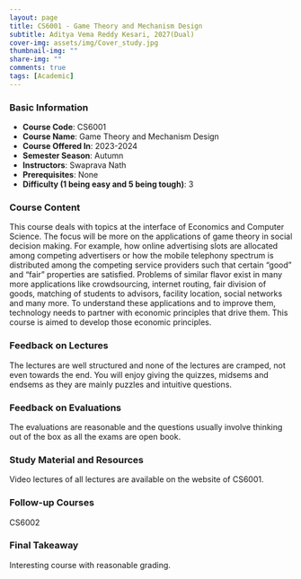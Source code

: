 ```yaml
---
layout: page
title: CS6001 - Game Theory and Mechanism Design 
subtitle: Aditya Vema Reddy Kesari, 2027(Dual)
cover-img: assets/img/Cover_study.jpg
thumbnail-img: ""
share-img: ""
comments: true
tags: [Academic]
---
```


### Basic Information

- **Course Code**: CS6001
- **Course Name**: Game Theory and Mechanism Design 
- **Course Offered In**: 2023-2024
- **Semester Season**: Autumn
- **Instructors**: Swaprava Nath
- **Prerequisites**: None
- **Difficulty (1 being easy and 5 being tough)**: 3

### Course Content
This course deals with topics at the interface of Economics and Computer Science. The focus will be more on the applications of game theory in social decision making. For example, how online advertising slots are allocated among competing advertisers or how the mobile telephony spectrum is distributed among the competing service providers such that certain “good” and “fair” properties are satisfied. Problems of similar flavor exist in many more applications like crowdsourcing, internet routing, fair division of goods, matching of students to advisors, facility location, social networks and many more. To understand these applications and to improve them, technology needs to partner with economic principles that drive them. This course is aimed to develop those economic principles. 

### Feedback on Lectures
The lectures are well structured and none of the lectures are cramped, not even towards the end. You will enjoy giving the quizzes, midsems and endsems as they are mainly puzzles and intuitive questions. 

### Feedback on Evaluations
The evaluations are reasonable and the questions usually involve thinking out of the box as all the exams are open book.

### Study Material and Resources
Video lectures of all lectures are available on the website of CS6001. 

### Follow-up Courses
CS6002

### Final Takeaway
Interesting course with reasonable grading.

